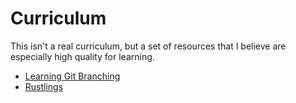 # Curriculum

This isn't a real curriculum, but a set of resources that I believe are
especially high quality for learning.

- [Learning Git Branching](https://learngitbranching.js.org/)
- [Rustlings](https://github.com/rust-lang/rustlings)
